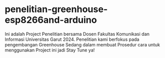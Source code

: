 # penelitian-greenhouse-esp8266and-arduino

Ini adalah Project Penelitian bersama Dosen Fakultas Komunikasi dan Informasi Universitas Garut 2024.
Penelitian kami berfokus pada pengembangan Greenhouse
Sedang dalam membuat Prosedur cara untuk menggunakan Project ini jadi Stay Tune ya!
